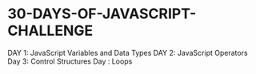 # 30-DAYS-OF-JAVASCRIPT-CHALLENGE

DAY 1: JavaScript Variables and Data Types
DAY 2: JavaScript Operators
Day 3: Control Structures
Day : Loops
